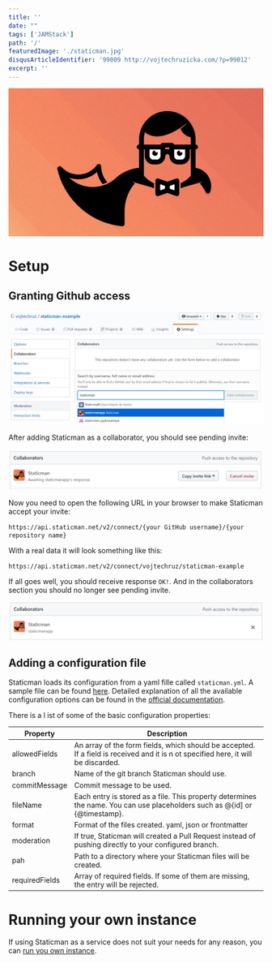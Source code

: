 ```yaml
---
title: ''
date: ""
tags: ['JAMStack']
path: '/'
featuredImage: './staticman.jpg'
disqusArticleIdentifier: '99009 http://vojtechruzicka.com/?p=99012'
excerpt: ''
---
```


![Staticman](./staticman.jpg)

# Setup

## Granting Github access

![Staticman Collaborators Setup](staticman-collaborators.jpg)

After adding Staticman as a collaborator, you should see pending invite:

![Staticman Invite Pending](./staticman-collaborators-2.jpg)

Now you need to open the following URL in your browser to make Staticman accept your invite:

```
https://api.staticman.net/v2/connect/{your GitHub username}/{your repository name}
```

With a real data it will look something like this:

```
https://api.staticman.net/v2/connect/vojtechruz/staticman-example
```

If all goes well, you should receive response `OK!`. And in the collaborators section you should no longer see pending invite.

![Staticman Collaboraters Invite Accepted](./staticman-collaborators-3.jpg)

## Adding a configuration file
Staticman loads its configuration from a yaml fille called `staticman.yml`. A sample file can be found [here](https://github.com/eduardoboucas/staticman/blob/master/staticman.sample.yml). Detailed explanation of all the available configuration options can be found in the [official documentation](https://staticman.net/docs/configuration).

There is a l ist of some of the basic configuration properties:

| Property   | Description   |
|------------|---------------|
| allowedFields  | An array of the form fields, which should be accepted. If a field is received and it is n ot specified here, it will be discarded. |
| branch | Name of the git branch Staticman should use. |
| commitMessage | Commit message to be used. |
| fileName | Each entry is stored as a file. This property determines the name. You can use placeholders such as @{id] or {@timestamp}. |
|format| Format of the files created. yaml, json or frontmatter|
|moderation|If true, Staticman will created a Pull Request instead of pushing directly to your configured branch.|
|pah| Path to a directory where your Staticman files will be created.|
|requiredFields| Array of required fields. If some of them are missing, the entry will be rejected.|

# Running your own instance
If using Staticman as a service does not suit your needs for any reason, you can [run you own instance](https://staticman.net/docs/api).